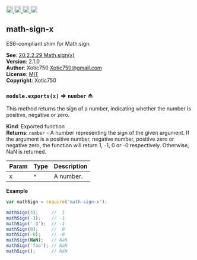 <a href="https://travis-ci.org/Xotic750/math-sign-x"
   title="Travis status">
<img
   src="https://travis-ci.org/Xotic750/math-sign-x.svg?branch=master"
   alt="Travis status" height="18"/>
</a>
<a href="https://david-dm.org/Xotic750/math-sign-x"
   title="Dependency status">
<img src="https://david-dm.org/Xotic750/math-sign-x.svg"
   alt="Dependency status" height="18"/>
</a>
<a href="https://david-dm.org/Xotic750/math-sign-x#info=devDependencies"
   title="devDependency status">
<img src="https://david-dm.org/Xotic750/math-sign-x/dev-status.svg"
   alt="devDependency status" height="18"/>
</a>
<a href="https://badge.fury.io/js/math-sign-x" title="npm version">
<img src="https://badge.fury.io/js/math-sign-x.svg"
   alt="npm version" height="18"/>
</a>
<a name="module_math-sign-x"></a>

## math-sign-x
ES6-compliant shim for Math.sign.

**See**: [20.2.2.29 Math.sign(x)](http://www.ecma-international.org/ecma-262/6.0/#sec-math.sign)  
**Version**: 2.1.0  
**Author**: Xotic750 <Xotic750@gmail.com>  
**License**: [MIT](&lt;https://opensource.org/licenses/MIT&gt;)  
**Copyright**: Xotic750  
<a name="exp_module_math-sign-x--module.exports"></a>

### `module.exports(x)` ⇒ <code>number</code> ⏏
This method returns the sign of a number, indicating whether the number is positive,
negative or zero.

**Kind**: Exported function  
**Returns**: <code>number</code> - A number representing the sign of the given argument. If the argument
is a positive number, negative number, positive zero or negative zero, the function will
return 1, -1, 0 or -0 respectively. Otherwise, NaN is returned.  

| Param | Type | Description |
| --- | --- | --- |
| x | <code>\*</code> | A number. |

**Example**  
```js
var mathSign = require('math-sign-x');

mathSign(3);     //  1
mathSign(-3);    // -1
mathSign('-3');  // -1
mathSign(0);     //  0
mathSign(-0);    // -0
mathSign(NaN);   // NaN
mathSign('foo'); // NaN
mathSign();      // NaN
```
